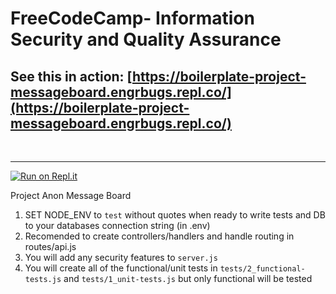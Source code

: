 # **FreeCodeCamp**- Information Security and Quality Assurance
## See this in action: [https://boilerplate-project-messageboard.engrbugs.repl.co/](https://boilerplate-project-messageboard.engrbugs.repl.co/)
<br>

------

[![Run on Repl.it](https://repl.it/badge/github/freeCodeCamp/boilerplate-project-messageboard)](https://repl.it/github/freeCodeCamp/boilerplate-project-messageboard)

Project Anon Message Board

1) SET NODE_ENV to `test` without quotes when ready to write tests and DB to your databases connection string (in .env)
2) Recomended to create controllers/handlers and handle routing in routes/api.js
3) You will add any security features to `server.js`
4) You will create all of the functional/unit tests in `tests/2_functional-tests.js` and `tests/1_unit-tests.js` but only functional will be tested


